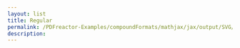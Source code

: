 ```yaml
---
layout: list
title: Regular
permalink: /PDFreactor-Examples/compoundFormats/mathjax/jax/output/SVG/fonts/TeX/Size2/Regular/
description: 
---
```





